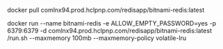 docker pull comlnx94.prod.hclpnp.com/redisapp/bitnami-redis:latest 

 
docker run --name bitnami-redis -e ALLOW_EMPTY_PASSWORD=yes -p 6379:6379 -d comlnx94.prod.hclpnp.com/redisapp/bitnami-redis:latest /run.sh --maxmemory 100mb --maxmemory-policy volatile-lru 

 
